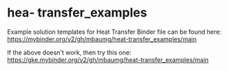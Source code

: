 # hea- transfer_examples
Example solution templates for Heat Transfer
Binder file can be found here: https://mybinder.org/v2/gh/mbaumg/heat-transfer_examples/main

If the above doesn't work, then try this one: https://gke.mybinder.org/v2/gh/mbaumg/heat-transfer_examples/main
